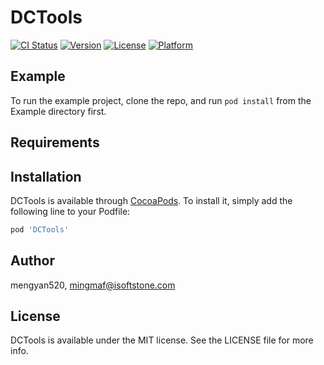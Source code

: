 # DCTools

[![CI Status](https://img.shields.io/travis/mengyan520/DCTools.svg?style=flat)](https://travis-ci.org/mengyan520/DCTools)
[![Version](https://img.shields.io/cocoapods/v/DCTools.svg?style=flat)](https://cocoapods.org/pods/DCTools)
[![License](https://img.shields.io/cocoapods/l/DCTools.svg?style=flat)](https://cocoapods.org/pods/DCTools)
[![Platform](https://img.shields.io/cocoapods/p/DCTools.svg?style=flat)](https://cocoapods.org/pods/DCTools)

## Example

To run the example project, clone the repo, and run `pod install` from the Example directory first.

## Requirements

## Installation

DCTools is available through [CocoaPods](https://cocoapods.org). To install
it, simply add the following line to your Podfile:

```ruby
pod 'DCTools'
```

## Author

mengyan520, mingmaf@isoftstone.com

## License

DCTools is available under the MIT license. See the LICENSE file for more info.
